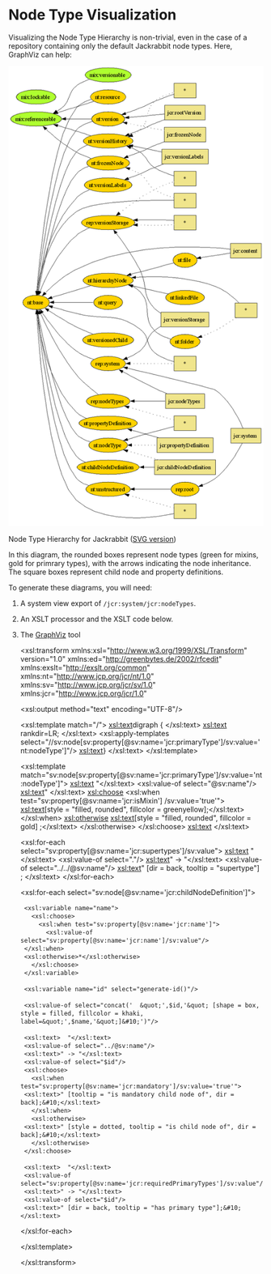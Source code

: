 <!--
   Licensed to the Apache Software Foundation (ASF) under one or more
   contributor license agreements.  See the NOTICE file distributed with
   this work for additional information regarding copyright ownership.
   The ASF licenses this file to You under the Apache License, Version 2.0
   (the "License"); you may not use this file except in compliance with
   the License.  You may obtain a copy of the License at

       http://www.apache.org/licenses/LICENSE-2.0

   Unless required by applicable law or agreed to in writing, software
   distributed under the License is distributed on an "AS IS" BASIS,
   WITHOUT WARRANTIES OR CONDITIONS OF ANY KIND, either express or implied.
   See the License for the specific language governing permissions and
   limitations under the License.
-->

Node Type Visualization
=======================
Visualizing the Node Type Hierarchy is non-trivial, even in the case of a
repository containing only the default Jackrabbit node types. Here,
GraphViz can help:

![Jackrabbit Nodetypes](node-type-visualization/jackrabbit-nodetypes.png)

Node Type Hierarchy for Jackrabbit ([SVG version](node-type-visualization/jackrabbit-nodetypes.svg))

In this diagram, the rounded boxes represent node types (green for mixins,
gold for primrary types), with the arrows indicating the node inheritance.
The square boxes represent child node and property definitions.

To generate these diagrams, you will need:

1. A system view export of `/jcr:system/jcr:nodeTypes`.
1. An XSLT processor and the XSLT code below.
1. The [GraphViz](http://graphviz.org/) tool


    <!--
     * Licensed to the Apache Software Foundation (ASF) under one or more
     * contributor license agreements.  See the NOTICE file distributed with
     * this work for additional information regarding copyright ownership.
     * The ASF licenses this file to You under the Apache License, Version 2.0
     * (the "License"); you may not use this file except in compliance with
     * the License.  You may obtain a copy of the License at
     *
     *	http://www.apache.org/licenses/LICENSE-2.0
     *
     * Unless required by applicable law or agreed to in writing, software
     * distributed under the License is distributed on an "AS IS" BASIS,
     * WITHOUT WARRANTIES OR CONDITIONS OF ANY KIND, either express or implied.
     * See the License for the specific language governing permissions and
     * limitations under the License.
    -->
    
    <!--
      A tool for converting the system view of /jcr:system/jcr:nodeTypes
      to GraphViz input (see <http://www.graphviz.org/>).
      
      Usage:
      
      1: Export System View of /jcr:system/jcr:nodeTypes
    
      2: Run XSLT transformation, producing a .dot file, such as with
      
         $ saxon nt-sample.xml jcr-nodetypes-to-dot.xslt > nt-sample.dot
    
      3: Run Graphviz, for instance
      
         $ dot nt-sample.dot -Tsvg -o nt-sample.svg
         
         ...producing nt-sample.svg as output.
    -->
    
    <xsl:transform xmlns:xsl="http://www.w3.org/1999/XSL/Transform"
    		version="1.0"
    		xmlns:ed="http://greenbytes.de/2002/rfcedit"
    		xmlns:exslt="http://exslt.org/common"
    		xmlns:nt="http://www.jcp.org/jcr/nt/1.0"
    		xmlns:sv="http://www.jcp.org/jcr/sv/1.0"
    		xmlns:jcr="http://www.jcp.org/jcr/1.0"
    >
    
    <xsl:output method="text" encoding="UTF-8"/>
    
    <xsl:template match="/">
      <xsl:text>digraph {&#10;</xsl:text>
      <xsl:text>  rankdir=LR;&#10;</xsl:text>
      <xsl:apply-templates select="//sv:node[sv:property[@sv:name='jcr:primaryType']/sv:value='nt:nodeType']"/>
      <xsl:text>}&#10;</xsl:text>
    </xsl:template>
    
    <xsl:template match="sv:node[sv:property[@sv:name='jcr:primaryType']/sv:value='nt:nodeType']">
      <xsl:text>  "</xsl:text>
      <xsl:value-of select="@sv:name"/>
      <xsl:text>" </xsl:text>
      <xsl:choose>
        <xsl:when test="sv:property[@sv:name='jcr:isMixin'] /sv:value='true'">
          <xsl:text>[style = "filled, rounded", fillcolor = greenyellow];</xsl:text>
        </xsl:when>
        <xsl:otherwise>
          <xsl:text>[style = "filled, rounded", fillcolor = gold] ;</xsl:text>
        </xsl:otherwise>
      </xsl:choose>
      <xsl:text>&#10;</xsl:text>
      
      <xsl:for-each select="sv:property[@sv:name='jcr:supertypes']/sv:value">
        <xsl:text>	"</xsl:text>
        <xsl:value-of select="."/>
        <xsl:text>" -> "</xsl:text>
        <xsl:value-of select="../../@sv:name"/>
        <xsl:text>" [dir = back, tooltip = "supertype"] ;&#10;</xsl:text>
      </xsl:for-each>
      
      <xsl:for-each select="sv:node[@sv:name='jcr:childNodeDefinition']">
      
        <xsl:variable name="name">
          <xsl:choose>
            <xsl:when test="sv:property[@sv:name='jcr:name']">
              <xsl:value-of select="sv:property[@sv:name='jcr:name']/sv:value"/>
    	</xsl:when>
    	<xsl:otherwise>*</xsl:otherwise>
          </xsl:choose>
        </xsl:variable>
    
        <xsl:variable name="id" select="generate-id()"/>
        
        <xsl:value-of select="concat('  &quot;',$id,'&quot; [shape = box, style = filled, fillcolor = khaki, label=&quot;',$name,'&quot;]&#10;')"/>
        
        <xsl:text>	"</xsl:text>
        <xsl:value-of select="../@sv:name"/>
        <xsl:text>" -> "</xsl:text>
        <xsl:value-of select="$id"/>
        <xsl:choose>
          <xsl:when test="sv:property[@sv:name='jcr:mandatory']/sv:value='true'">
    	<xsl:text>" [tooltip = "is mandatory child node of", dir = back];&#10;</xsl:text>
          </xsl:when>
          <xsl:otherwise>
    	<xsl:text>" [style = dotted, tooltip = "is child node of", dir = back];&#10;</xsl:text>
          </xsl:otherwise>
        </xsl:choose>
        
        <xsl:text>	"</xsl:text>
        <xsl:value-of select="sv:property[@sv:name='jcr:requiredPrimaryTypes']/sv:value"/>
        <xsl:text>" -> "</xsl:text>
        <xsl:value-of select="$id"/>
        <xsl:text>" [dir = back, tooltip = "has primary type"];&#10;</xsl:text>
    
      </xsl:for-each>
      
    </xsl:template>
    
    </xsl:transform>

